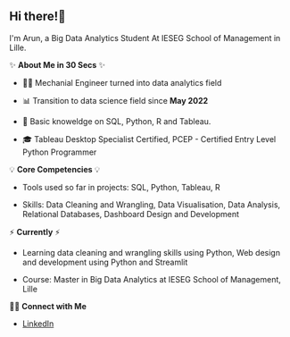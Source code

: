 **Hi there!:wave:** 
-------------------------------------------------------------------------------------------------------------------------------------------------------------------------

I'm Arun, a Big Data Analytics Student At IESEG School of Management in Lille.

✨ **About Me in 30 Secs** ✨

* :man_technologist: Mechanial Engineer turned into data analytics field

* 📊 Transition to data science field since **May 2022**

* 📝 Basic knoweldge on SQL, Python, R and Tableau. 

* :mortar_board:  Tableau Desktop Specialist Certified, PCEP - Certified Entry Level Python Programmer

💡 **Core Competencies** 💡

* Tools used so far in projects: SQL, Python, Tableau, R

* Skills: Data Cleaning and Wrangling, Data Visualisation, Data Analysis, Relational Databases, Dashboard Design and Development

⚡️ **Currently** ⚡️

* Learning data cleaning and wrangling skills using Python, Web design and development using Python and Streamlit

* Course: Master in Big Data Analytics at IESEG School of Management, Lille

🙌🏻 **Connect with Me**

* [LinkedIn](https://www.linkedin.com/in/arunkkumar-karthikeyan/)
